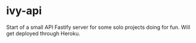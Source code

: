 # ivy-api

Start of a small API Fastify server for some solo projects doing for fun. Will get deployed through Heroku. 
